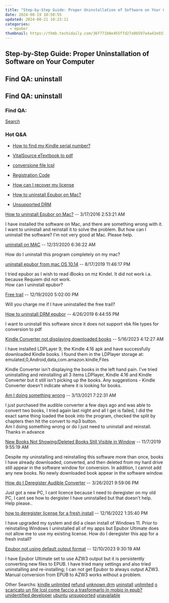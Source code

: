 ```yaml
---
title: "Step-by-Step Guide: Proper Uninstallation of Software on Your Computer"
date: 2024-08-19 10:50:55
updated: 2024-08-21 10:23:11
categories:
  - epubor
thumbnail: https://thmb.techidaily.com/36f771b0e455ffd27a9b597a4a43e9338a94fa4efcb33fd8811a101c2c676422.png
---
```


## Step-by-Step Guide: Proper Uninstallation of Software on Your Computer

## Find QA: uninstall



## Find QA: uninstall

### Find QA:

[Search](http://www.epubor.com/Search.aspx?SystemID=46 "Find QA") 

### Hot Q&A

* [How to find my Kindle serial number?](https://tools.techidaily.com/epubor/products/)
* [VitalSource eTextbook to pdf](https://tools.techidaily.com/epubor/products/)
* [conversione file lcpl](https://tools.techidaily.com/epubor/products/)
* [Registration Code](https://tools.techidaily.com/epubor/products/)

* [How can I recover my license](https://tools.techidaily.com/epubor/products/)
* [How to uninstall Epubor on Mac?](https://tools.techidaily.com/epubor/products/)
* [Unsupported DRM](https://tools.techidaily.com/epubor/products/)

[How to uninstall Epubor on Mac?](https://tools.techidaily.com/epubor/products/) \-- 3/17/2016 2:53:21 AM 

I have installed the software on Mac, and there are something wrong with it. I want to uninstall and reinstall it to solve the problem. But how can I uninstall the software? I'm not very good at Mac. Please help.

[uninstall on MAC](https://tools.techidaily.com/epubor/products/) \-- 12/31/2020 6:36:22 AM 

How do I uninstall this program completely on my mac?

[uninstall epubor from mac OS 10.14](https://tools.techidaily.com/epubor/products/) \-- 8/17/2019 11:46:17 PM 

I tried epubor as I wish to read iBooks on mz Kindel. It did not work i.a. because Requiem did not work.  
 How can I uninstall epubor?

[Free trail](https://tools.techidaily.com/epubor/products/) \-- 12/19/2020 5:02:00 PM 

Will you charge me if I have uninstalled the free trail?

[How to uninstall DRM epubor](https://tools.techidaily.com/epubor/products/) \-- 4/26/2019 6:44:55 PM 

I want to uninstall this software since it does not support vbk file types for conversion to pdf

[Kindle Converter not displaying downloaded books](https://tools.techidaily.com/epubor/kindle-converter/) \-- 5/16/2023 4:12:27 AM 

I have installed LDPLayer 9, the Kindle 4.16 apk and have successfully downloaded Kindle books. I found them in the LDPlayer storage at: emulated,0,Android,data,com.amazon.kindle,Files

 Kindle Converter isn't displaying the books in the left hand pain. I've tried uninstalling and reinstalling all 3 items LDPlayer, Kindle 4.16 and Kindle Converter but it still isn't picking up the books. Any suggestions - Kindle Converter doesn't indicate where it is looking for books.

[Am I doing something wrong](https://tools.techidaily.com/epubor/products/) \-- 3/13/2021 7:22:31 AM 

I just purchased the audible converter a few days ago and was able to convert two books, I tried again last night and all I get is failed, I did the exact same thing loaded the book into the program, checked the split by chapters then hit the convert to mp3 button.  
 Am I doing something wrong or do I just need to uninstall and reinstall. Thanks in advance  

[New Books Not Showing/Deleted Books Still Visible in Window](https://tools.techidaily.com/epubor/products/) \-- 11/7/2019 9:55:19 AM 

Despite my uninstalling and reinstalling this software more than once, books I have already downloaded, converted, and then deleted from my hard drive still appear in the software window for conversion. In addition, I cannot add any new books. No newly downloaded book appear in the software window. 

[How do I Deregister Audible Converter](https://tools.techidaily.com/epubor/products/) \-- 3/26/2021 9:59:06 PM 

Just got a new PC, I cant licence because I need to deregister on my old PC, I cant see how to dergister I have uninstalled but that doesn't help.  
 Help please..

[how to deregister license for a fresh install](https://tools.techidaily.com/epubor/products/) \-- 12/16/2022 1:35:40 PM 

I have upgraded my system and did a clean install of Windows 11\. Prior to reinstalling Windows I uninstalled all of my apps but Epubor Ultimate does not allow me to use my existing license. How do I deregister this app for a fresh install?  

[Epubor not using default output format](https://tools.techidaily.com/epubor/products/) \-- 12/10/2023 9:30:19 AM 

I have Epubor Ultimate set to use AZW3 output but it is persistently converting new files to EPUB. I have tried many settings and also tried uninstalling and re-installing; I can not get Epubor to always output AZW3.  
 Manual conversion from EPUB to AZW3 works without a problem.

 Other Searchs: [kindle unlimited](https://tools.techidaily.com/epubor/products/) [refund](https://tools.techidaily.com/epubor/products/) [unknown drm](https://tools.techidaily.com/epubor/products/) [uninstall](https://tools.techidaily.com/epubor/products/) [unlimited](https://tools.techidaily.com/epubor/products/) [o scaricato un file lcpl come faccio a trasformarlo in mobio in epub?](https://tools.techidaily.com/epubor/products/) [unidentified developer](https://tools.techidaily.com/epubor/products/) [ubuntu](https://tools.techidaily.com/epubor/products/) [unsupported](https://tools.techidaily.com/epubor/products/) [unavailable](https://tools.techidaily.com/epubor/products/)

<ins class="adsbygoogle"
     style="display:block"
     data-ad-format="autorelaxed"
     data-ad-client="ca-pub-7571918770474297"
     data-ad-slot="1223367746"></ins>



<ins class="adsbygoogle"
     style="display:block"
     data-ad-client="ca-pub-7571918770474297"
     data-ad-slot="8358498916"
     data-ad-format="auto"
     data-full-width-responsive="true"></ins>
